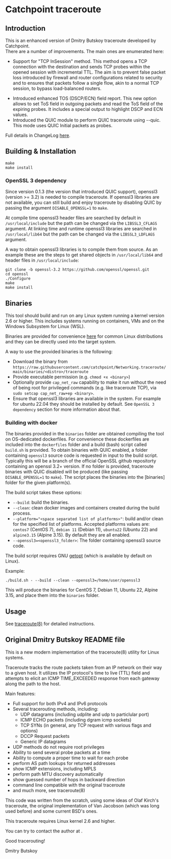 # Catchpoint traceroute

## Introduction

This is an enhanced version of Dmitry Butskoy traceroute developed by Catchpoint.  
There are a number of improvements.  The main ones are enumerated here:
* Support for "TCP InSession" method. This method opens a TCP connection with
the destination and sends TCP probes within the opened session with incremental
TTL. The aim is to prevent false packet loss introduced by firewall and
router configurations related to security and to ensures that packets follow a
single flow, akin to a normal TCP session, to bypass load-balanced routers.
 - Introduced enhanced TOS (DSCP/ECN) field report. This new option allows to set 
ToS field in outgoing packets and read the ToS field of the expiring probes. It
includes a special output to highlight DSCP and ECN values.
- Introduced the QUIC module to perform QUIC traceroute using --quic. This mode
uses QUIC Initial packets as probes.
 
Full details in ChangeLog [here](ChangeLog).

## Building & Installation
```
make 
make install
```

### OpenSSL 3 dependency

Since version 0.1.3 (the version that introduced QUIC support), openssl3 (version >= 3.2) is needed to compile
traceroute. If openssl3 libraries are not available, you can still build and enjoy traceroute by disabling
QUIC by passing the argument `DISABLE_OPENSSL=1` to `make`. 

At compile time openssl3 header files are searched by default in `/usr/local/include` 
but the path can be changed via the `LIBSSL3_CFLAGS` argument. 
At linking time and runtime openssl3 libraries are searched in
`/usr/local/lib64` but the path can be changed via the `LIBSSL3_LDFLAGS` argument.

A way to obtain openssl3 libraries is to compile them  from source.
As an example these are the steps to get shared objects in `/usr/local/lib64` and
header files in `/usr/local/include`:

```
git clone -b openssl-3.2 https://github.com/openssl/openssl.git
cd openssl
./Configure
make
make install
```

## Binaries

This tool should build and run on any Linux system running a kernel version 2.6 or higher. This includes systems running on containers, VMs and on the Windows Subsystem for Linux (WSL).

Binaries are provided for convenience [here](binaries) for common Linux distributions and they can be directly used into the target system.

A way to use the provided binaries is the following:

* Download the binary from `https://raw.githubusercontent.com/catchpoint/Networking.traceroute/main/binaries/<distro>/traceroute`
* Provide executable permission (e.g. `chmod +x <binary>`)
* Optionally provide `cap_net_raw` capability to make it run without the need of being root for privileged commands (e.g. like traceroute TCP), via `sudo setcap cap_net_raw+ep <binary>`.
* Ensure that openssl3 libraries are available in the system. For example for ubuntu 22.04 they should be installed by default. See `OpenSSL 3 dependency` section for more information about that.

### Building with docker

The binaries provided in the `binaries` folder are obtained compiling the tool on OS-dedicated dockerfiles.
For convenience these dockerfiles are included into the `dockerfiles` folder and a build (bash) script called `build.sh` is provided.
To obtain binaries with QUIC enabled, a folder containing `openssl3` source code is requested in input to the build script.
Typically this will be a branch of the official OpenSSL github repositorty containing an openssl 3.2+ version.
If no folder is provided, traceroute binaries with QUIC disabled will be produced (like passing `DISABLE_OPENSSL=1` to `make`).
The script places the binaries into the [binaries] folder for the given platform(s).

The build script takes these options:

* `--build`: build the binaries.
* `--clean`: clean docker images and containers created during the build process.
* `--platform="<space separated list of platforms>"`: build and/or clean for the specified list of platforms. Accepted platforms values are: `centos7` (CentOS 7), `debian 11` (Debian 11), `ubuntu22` (Ubuntu 22) and `alpine3.15` (Alpine 3.15). By default they are all enabled.
* `--openssl3=<openssl3_folder>`: The folder containing openssl3 source code.

The build script requires GNU [getopt](https://linux.die.net/man/1/getopt) (which is available by default on Linux).

Example:

```
./build.sh - --build --clean --openssl3=/home/user/openssl3
```

This will produce the binaries for CentOS 7, Debian 11, Ubuntu 22, Alpine 3.15, and place them into the `binaries` folder.

## Usage

See [traceroute(8)](traceroute/traceroute.8) for detailed instructions.

## Original Dmitry Butskoy README file

This is a new modern implementation of the traceroute(8)
utility for Linux systems.

Traceroute tracks the route packets taken from an IP network on their
way to a given host. It utilizes the IP protocol's time to live (TTL)
field and attempts to elicit an ICMP TIME_EXCEEDED response from each
gateway along the path to the host.

Main features:
- Full support for both IPv4 and IPv6 protocols
- Several tracerouting methods, including:
  * UDP datagrams (including udplite and udp to particlular port)
  * ICMP ECHO packets (including dgram icmp sockets)
  * TCP SYNs (in general, any TCP request with various flags and options)
  * DCCP Request packets
  * Generic IP datagrams
- UDP methods do not require root privileges
- Ability to send several probe packets at a time
- Ability to compute a proper time to wait for each probe
- perform AS path lookups for returned addresses
- show ICMP extensions, including MPLS
- perform path MTU discovery automatically
- show guessed number of hops in backward direction
- command line compatible with the original traceroute
- and much more, see traceroute(8)

This code was written from the scratch, using some ideas of
Olaf Kirch's traceroute, the original implementation of Van Jacobson
(which was long used before) and some current BSD's ones.

This traceroute requires Linux kernel 2.6 and higher.

You can try to contact the author at <Dmitry at Butskoy dot name> .


Good tracerouting!

Dmitry Butskoy
